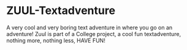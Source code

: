# ZUUL-Textadventure
A very cool and very boring text adventure in where you go on an adventure!
Zuul is part of a College project, a cool fun textadventure, nothing more, nothing less, HAVE FUN!
